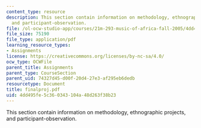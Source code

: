 ```yaml
---
content_type: resource
description: This section contain information on methodology, ethnographic projects,
  and participant-observation.
file: /ol-ocw-studio-app/courses/21m-293-music-of-africa-fall-2005/4dd495fe5c360343104a48d263f38b23_finalproj.pdf
file_size: 75190
file_type: application/pdf
learning_resource_types:
- Assignments
license: https://creativecommons.org/licenses/by-nc-sa/4.0/
ocw_type: OCWFile
parent_title: Assignments
parent_type: CourseSection
parent_uid: 74327d45-d00f-20d4-27e3-af295eb6dedb
resourcetype: Document
title: finalproj.pdf
uid: 4dd495fe-5c36-0343-104a-48d263f38b23
---
```

This section contain information on methodology, ethnographic projects, and participant-observation.